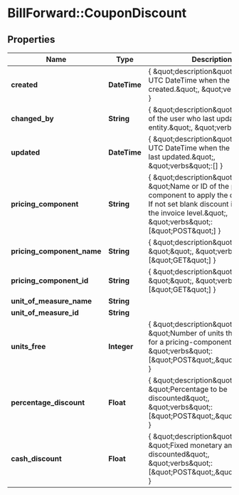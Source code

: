 # BillForward::CouponDiscount

## Properties
Name | Type | Description | Notes
------------ | ------------- | ------------- | -------------
**created** | **DateTime** | { \&quot;description\&quot; : \&quot;The UTC DateTime when the object was created.\&quot;, \&quot;verbs\&quot;:[] } | [optional] 
**changed_by** | **String** | { \&quot;description\&quot; : \&quot;ID of the user who last updated the entity.\&quot;, \&quot;verbs\&quot;:[] } | [optional] 
**updated** | **DateTime** | { \&quot;description\&quot; : \&quot;The UTC DateTime when the object was last updated.\&quot;, \&quot;verbs\&quot;:[] } | [optional] 
**pricing_component** | **String** | { \&quot;description\&quot; : \&quot;Name or ID of the pricing component to apply the discount to. If not set blank discount is applied at the invoice level.\&quot;, \&quot;verbs\&quot;:[\&quot;POST\&quot;] } | [optional] 
**pricing_component_name** | **String** | { \&quot;description\&quot; : \&quot;\&quot;, \&quot;verbs\&quot;:[\&quot;GET\&quot;] } | [optional] 
**pricing_component_id** | **String** | { \&quot;description\&quot; : \&quot;\&quot;, \&quot;verbs\&quot;:[\&quot;GET\&quot;] } | [optional] 
**unit_of_measure_name** | **String** |  | [optional] 
**unit_of_measure_id** | **String** |  | [optional] 
**units_free** | **Integer** | { \&quot;description\&quot; : \&quot;Number of units that are free for a pricing-component.\&quot;, \&quot;verbs\&quot;:[\&quot;POST\&quot;,\&quot;GET\&quot;] } | [optional] 
**percentage_discount** | **Float** | { \&quot;description\&quot; : \&quot;Percentage to be discounted\&quot;, \&quot;verbs\&quot;:[\&quot;POST\&quot;,\&quot;GET\&quot;] } | [optional] 
**cash_discount** | **Float** | { \&quot;description\&quot; : \&quot;Fixed monetary amount to be discounted\&quot;, \&quot;verbs\&quot;:[\&quot;POST\&quot;,\&quot;GET\&quot;] } | [optional] 


